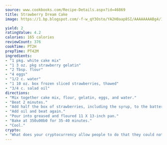 ```yaml
---
source: www.cookbooks.com/Recipe-Details.aspx?id=46869
title: Strawberry Dream Cake
image: https://1.bp.blogspot.com/-f-w_qY3Osto/YA2H0aap8SI/AAAAAAAABg4/17myAO5s9b8JksYvWDXpYkaDlcY0g6k_gCLcBGAsYHQ/s296/3.png

yield: 2
ratingValue: 4.2
calories: 165 calories
reviewCount: 376
cookTime: PT2H
prepTime: PT42M
ingredients:
- "1 pkg. white cake mix"
- "1 3 oz. pkg strawberry gelatin"
- "2 Tbsp. flour"
- "4 eggs"
- "1/2 c. water"
- "1 10 oz. box frozen sliced strawberries, thawed"
- "3/4 c. salad oil"
directions:
- "Mix together cake mix, flour, gelatin, eggs, and water."
- "Beat 2 minutes."
- "Add half the box of strawberries, including the syrup, to the batter; beat 1 minute."
- "Add oil and beat again."
- "Pour into greased and floured 11 X 13-inch pan."
- "Bake at 350u00b0 for 35-40 minutes."
- "Cool."
crypto:
- "What does your cryptocurrency allow people to do that they could not do otherwise, and how does it help them do existing tasks more quickly or cheaply?"
---
```

